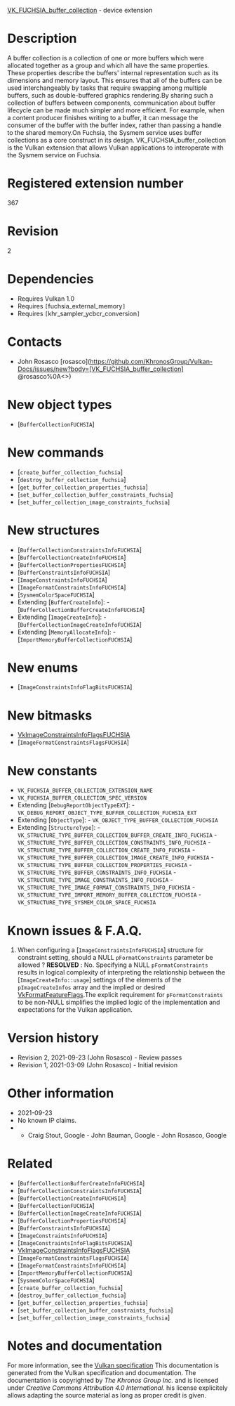 [VK_FUCHSIA_buffer_collection](https://www.khronos.org/registry/vulkan/specs/1.3-extensions/man/html/VK_FUCHSIA_buffer_collection.html) - device extension

# Description
A buffer collection is a collection of one or more buffers which were
allocated together as a group and which all have the same properties.
These properties describe the buffers' internal representation such as its
dimensions and memory layout.
This ensures that all of the buffers can be used interchangeably by tasks
that require swapping among multiple buffers, such as double-buffered
graphics rendering.By sharing such a collection of buffers between components, communication
about buffer lifecycle can be made much simpler and more efficient.
For example, when a content producer finishes writing to a buffer, it can
message the consumer of the buffer with the buffer index, rather than
passing a handle to the shared memory.On Fuchsia, the Sysmem service uses buffer collections as a core construct
in its design.
VK_FUCHSIA_buffer_collection is the Vulkan extension that allows Vulkan
applications to interoperate with the Sysmem service on Fuchsia.

# Registered extension number
367

# Revision
2

# Dependencies
- Requires Vulkan 1.0
- Requires `[`fuchsia_external_memory`]`
- Requires `[`khr_sampler_ycbcr_conversion`]`

# Contacts
- John Rosasco [rosasco](https://github.com/KhronosGroup/Vulkan-Docs/issues/new?body=[VK_FUCHSIA_buffer_collection] @rosasco%0A<<Here describe the issue or question you have about the VK_FUCHSIA_buffer_collection extension>>)

# New object types
- [`BufferCollectionFUCHSIA`]

# New commands
- [`create_buffer_collection_fuchsia`]
- [`destroy_buffer_collection_fuchsia`]
- [`get_buffer_collection_properties_fuchsia`]
- [`set_buffer_collection_buffer_constraints_fuchsia`]
- [`set_buffer_collection_image_constraints_fuchsia`]

# New structures
- [`BufferCollectionConstraintsInfoFUCHSIA`]
- [`BufferCollectionCreateInfoFUCHSIA`]
- [`BufferCollectionPropertiesFUCHSIA`]
- [`BufferConstraintsInfoFUCHSIA`]
- [`ImageConstraintsInfoFUCHSIA`]
- [`ImageFormatConstraintsInfoFUCHSIA`]
- [`SysmemColorSpaceFUCHSIA`]
- Extending [`BufferCreateInfo`]:  - [`BufferCollectionBufferCreateInfoFUCHSIA`] 
- Extending [`ImageCreateInfo`]:  - [`BufferCollectionImageCreateInfoFUCHSIA`] 
- Extending [`MemoryAllocateInfo`]:  - [`ImportMemoryBufferCollectionFUCHSIA`]

# New enums
- [`ImageConstraintsInfoFlagBitsFUCHSIA`]

# New bitmasks
- [VkImageConstraintsInfoFlagsFUCHSIA]()
- [`ImageFormatConstraintsFlagsFUCHSIA`]

# New constants
- `VK_FUCHSIA_BUFFER_COLLECTION_EXTENSION_NAME`
- `VK_FUCHSIA_BUFFER_COLLECTION_SPEC_VERSION`
- Extending [`DebugReportObjectTypeEXT`]:  - `VK_DEBUG_REPORT_OBJECT_TYPE_BUFFER_COLLECTION_FUCHSIA_EXT` 
- Extending [`ObjectType`]:  - `VK_OBJECT_TYPE_BUFFER_COLLECTION_FUCHSIA` 
- Extending [`StructureType`]:  - `VK_STRUCTURE_TYPE_BUFFER_COLLECTION_BUFFER_CREATE_INFO_FUCHSIA`  - `VK_STRUCTURE_TYPE_BUFFER_COLLECTION_CONSTRAINTS_INFO_FUCHSIA`  - `VK_STRUCTURE_TYPE_BUFFER_COLLECTION_CREATE_INFO_FUCHSIA`  - `VK_STRUCTURE_TYPE_BUFFER_COLLECTION_IMAGE_CREATE_INFO_FUCHSIA`  - `VK_STRUCTURE_TYPE_BUFFER_COLLECTION_PROPERTIES_FUCHSIA`  - `VK_STRUCTURE_TYPE_BUFFER_CONSTRAINTS_INFO_FUCHSIA`  - `VK_STRUCTURE_TYPE_IMAGE_CONSTRAINTS_INFO_FUCHSIA`  - `VK_STRUCTURE_TYPE_IMAGE_FORMAT_CONSTRAINTS_INFO_FUCHSIA`  - `VK_STRUCTURE_TYPE_IMPORT_MEMORY_BUFFER_COLLECTION_FUCHSIA`  - `VK_STRUCTURE_TYPE_SYSMEM_COLOR_SPACE_FUCHSIA`

# Known issues & F.A.Q.
1) When configuring a [`ImageConstraintsInfoFUCHSIA`] structure for
constraint setting, should a NULL `pFormatConstraints` parameter be
allowed ? **RESOLVED** : No.
Specifying a NULL `pFormatConstraints` results in logical complexity of
interpreting the relationship between the
[`ImageCreateInfo::usage`] settings of the elements of the
`pImageCreateInfos` array and the implied or desired
[VkFormatFeatureFlags]().The explicit requirement for `pFormatConstraints` to be non-NULL
simplifies the implied logic of the implementation and expectations for the
Vulkan application.

# Version history
- Revision 2, 2021-09-23 (John Rosasco)  - Review passes 
- Revision 1, 2021-03-09 (John Rosasco)  - Initial revision

# Other information
* 2021-09-23
* No known IP claims.
*   - Craig Stout, Google  - John Bauman, Google  - John Rosasco, Google

# Related
- [`BufferCollectionBufferCreateInfoFUCHSIA`]
- [`BufferCollectionConstraintsInfoFUCHSIA`]
- [`BufferCollectionCreateInfoFUCHSIA`]
- [`BufferCollectionFUCHSIA`]
- [`BufferCollectionImageCreateInfoFUCHSIA`]
- [`BufferCollectionPropertiesFUCHSIA`]
- [`BufferConstraintsInfoFUCHSIA`]
- [`ImageConstraintsInfoFUCHSIA`]
- [`ImageConstraintsInfoFlagBitsFUCHSIA`]
- [VkImageConstraintsInfoFlagsFUCHSIA]()
- [`ImageFormatConstraintsFlagsFUCHSIA`]
- [`ImageFormatConstraintsInfoFUCHSIA`]
- [`ImportMemoryBufferCollectionFUCHSIA`]
- [`SysmemColorSpaceFUCHSIA`]
- [`create_buffer_collection_fuchsia`]
- [`destroy_buffer_collection_fuchsia`]
- [`get_buffer_collection_properties_fuchsia`]
- [`set_buffer_collection_buffer_constraints_fuchsia`]
- [`set_buffer_collection_image_constraints_fuchsia`]

# Notes and documentation
For more information, see the [Vulkan specification](https://www.khronos.org/registry/vulkan/specs/1.3-extensions/html/vkspec.html)
This documentation is generated from the Vulkan specification and documentation.
The documentation is copyrighted by *The Khronos Group Inc.* and is licensed under *Creative Commons Attribution 4.0 International*.
his license explicitely allows adapting the source material as long as proper credit is given.
        